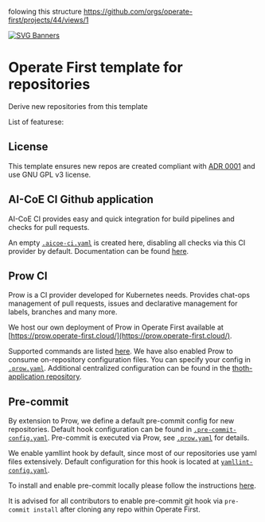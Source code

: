 folowing this structure
https://github.com/orgs/operate-first/projects/44/views/1

[![SVG Banners](https://svg-banners.vercel.app/api?type=luminance&text1=Issue%20Workflow&width=800&height=200)](https://github.com/Akshay090/svg-banners)


# Operate First template for repositories

Derive new repositories from this template

List of featurese:

## License

This template ensures new repos are created compliant with [ADR 0001](https://www.operate-first.cloud/blueprints/blueprint/docs/adr/0001-use-gpl3-as-license.md) and use GNU GPL v3 license.

## AI-CoE CI Github application

AI-CoE CI provides easy and quick integration for build pipelines and checks for pull requests.

An empty [`.aicoe-ci.yaml`](.aicoe-ci.yaml) is created here, disabling all checks via this CI provider by default. Documentation can be found [here](https://github.com/AICoE/aicoe-ci/).

## Prow CI

Prow is a CI provider developed for Kubernetes needs. Provides chat-ops management of pull requests, issues and declarative management for labels, branches and many more.

We host our own deployment of Prow in Operate First available at [https://prow.operate-first.cloud/](https://prow.operate-first.cloud/).

Supported commands are listed [here](https://prow.operate-first.cloud/command-help). We have also enabled Prow to consume on-repository configuration files. You can specify your config in [`.prow.yaml`](.prow.yaml). Additional centralized configuration can be found in the [thoth-application repository](https://github.com/thoth-station/thoth-application/tree/master/prow/overlays/cnv-prod).

## Pre-commit

By extension to Prow, we define a default pre-commit config for new repositories. Default hook configuration can be found in [`.pre-commit-config.yaml`](.pre-commit-config.yaml). Pre-commit is executed via Prow, see [`.prow.yaml`](.prow.yaml) for details.

We enable yamllint hook by default, since most of our repositories use yaml files extensively. Default configuration for this hook is located at [`yamllint-config.yaml`](yamllint-config.yaml).

To install and enable pre-commit locally please follow the instructions [here](https://pre-commit.com/#quick-start).

It is advised for all contributors to enable pre-commit git hook via `pre-commit install` after cloning any repo within Operate First.
